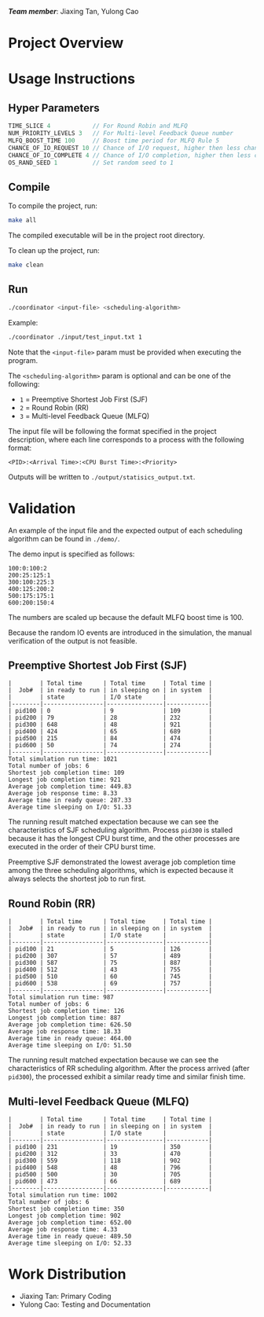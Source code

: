 ***Team member***: Jiaxing Tan, Yulong Cao

# Project Overview

# Usage Instructions

## Hyper Parameters

```c
TIME_SLICE 4            // For Round Robin and MLFQ
NUM_PRIORITY_LEVELS 3   // For Multi-level Feedback Queue number
MLFQ_BOOST_TIME 100     // Boost time period for MLFQ Rule 5
CHANCE_OF_IO_REQUEST 10 // Chance of I/O request, higher then less chance. Set to a big prime number to close I/O request
CHANCE_OF_IO_COMPLETE 4 // Chance of I/O completion, higher then less chance
OS_RAND_SEED 1          // Set random seed to 1
```

## Compile

To compile the project, run:

```bash
make all
```

The compiled executable will be in the project root directory.

To clean up the project, run:

```bash
make clean
```

## Run
```bash
./coordinator <input-file> <scheduling-algorithm>
```

Example:
```bash
./coordinator ./input/test_input.txt 1
```

Note that the `<input-file>` param must be provided when executing the program. 

The `<scheduling-algorithm>` param is optional and can be one of the following:

- `1` = Preemptive Shortest Job First (SJF)
- `2` = Round Robin (RR)
- `3` = Multi-level Feedback Queue (MLFQ)

The input file will be following the format specified in the project description, where each line corresponds to a process with the following format:

```
<PID>:<Arrival Time>:<CPU Burst Time>:<Priority>
```

Outputs will be written to `./output/statisics_output.txt`.

# Validation

An example of the input file and the expected output of each scheduling algorithm can be found in `./demo/`.

The demo input is specified as follows:

```
100:0:100:2
200:25:125:1
300:100:225:3
400:125:200:2
500:175:175:1
600:200:150:4
```

The numbers are scaled up because the default MLFQ boost time is 100.

Because the random IO events are introduced in the simulation, the manual verification of the output is not feasible.

## Preemptive Shortest Job First (SJF)

```
|        | Total time      | Total time     | Total time |
|  Job#  | in ready to run | in sleeping on | in system  |
|        | state           | I/O state      |            |
|--------|-----------------|----------------|------------|
| pid100 | 0               | 9              | 109        |
| pid200 | 79              | 28             | 232        |
| pid300 | 648             | 48             | 921        |
| pid400 | 424             | 65             | 689        |
| pid500 | 215             | 84             | 474        |
| pid600 | 50              | 74             | 274        |
|--------|-----------------|----------------|------------|
Total simulation run time: 1021
Total number of jobs: 6
Shortest job completion time: 109
Longest job completion time: 921
Average job completion time: 449.83
Average job response time: 8.33
Average time in ready queue: 287.33
Average time sleeping on I/O: 51.33
```

The running result matched expectation because we can see the characteristics of SJF scheduling algorithm. Process `pid300` is stalled because it has the longest CPU burst time, and the other processes are executed in the order of their CPU burst time.

Preemptive SJF demonstrated the lowest average job completion time among the three scheduling algorithms, which is expected because it always selects the shortest job to run first.


## Round Robin (RR)

```
|        | Total time      | Total time     | Total time |
|  Job#  | in ready to run | in sleeping on | in system  |
|        | state           | I/O state      |            |
|--------|-----------------|----------------|------------|
| pid100 | 21              | 5              | 126        |
| pid200 | 307             | 57             | 489        |
| pid300 | 587             | 75             | 887        |
| pid400 | 512             | 43             | 755        |
| pid500 | 510             | 60             | 745        |
| pid600 | 538             | 69             | 757        |
|--------|-----------------|----------------|------------|
Total simulation run time: 987
Total number of jobs: 6
Shortest job completion time: 126
Longest job completion time: 887
Average job completion time: 626.50
Average job response time: 18.33
Average time in ready queue: 464.00
Average time sleeping on I/O: 51.50
```

The running result matched expectation because we can see the characteristics of RR scheduling algorithm. After the process arrived (after `pid300`), the processed exhibit a similar ready time and similar finish time.

## Multi-level Feedback Queue (MLFQ)

```
|        | Total time      | Total time     | Total time |
|  Job#  | in ready to run | in sleeping on | in system  |
|        | state           | I/O state      |            |
|--------|-----------------|----------------|------------|
| pid100 | 231             | 19             | 350        |
| pid200 | 312             | 33             | 470        |
| pid300 | 559             | 118            | 902        |
| pid400 | 548             | 48             | 796        |
| pid500 | 500             | 30             | 705        |
| pid600 | 473             | 66             | 689        |
|--------|-----------------|----------------|------------|
Total simulation run time: 1002
Total number of jobs: 6
Shortest job completion time: 350
Longest job completion time: 902
Average job completion time: 652.00
Average job response time: 4.33
Average time in ready queue: 489.50
Average time sleeping on I/O: 52.33
```

# Work Distribution

- Jiaxing Tan: Primary Coding
- Yulong Cao: Testing and Documentation
